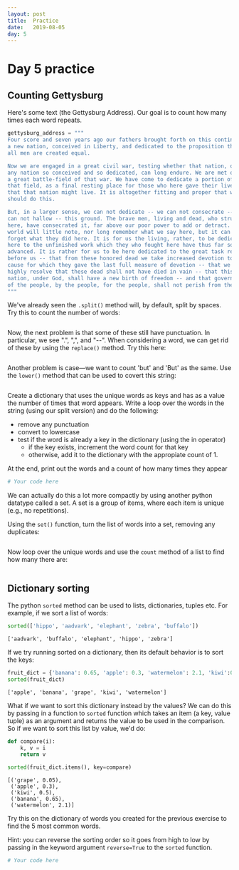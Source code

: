 ```yaml
---
layout: post
title:  Practice
date:   2019-08-05
day: 5
---
```



# Day 5 practice

## Counting Gettysburg

Here's some text (the Gettysburg Address). Our goal is to count how many times each word repeats.


```python
gettysburg_address = """
Four score and seven years ago our fathers brought forth on this continent, 
a new nation, conceived in Liberty, and dedicated to the proposition that 
all men are created equal.

Now we are engaged in a great civil war, testing whether that nation, or 
any nation so conceived and so dedicated, can long endure. We are met on
a great battle-field of that war. We have come to dedicate a portion of
that field, as a final resting place for those who here gave their lives
that that nation might live. It is altogether fitting and proper that we
should do this.

But, in a larger sense, we can not dedicate -- we can not consecrate -- we
can not hallow -- this ground. The brave men, living and dead, who struggled
here, have consecrated it, far above our poor power to add or detract.  The
world will little note, nor long remember what we say here, but it can never
forget what they did here. It is for us the living, rather, to be dedicated
here to the unfinished work which they who fought here have thus far so nobly
advanced. It is rather for us to be here dedicated to the great task remaining
before us -- that from these honored dead we take increased devotion to that
cause for which they gave the last full measure of devotion -- that we here
highly resolve that these dead shall not have died in vain -- that this
nation, under God, shall have a new birth of freedom -- and that government
of the people, by the people, for the people, shall not perish from the earth.
"""
```

We've already seen the `.split()` method will, by default, split by spaces. Try this to count the number of words:


```python

```

Now, the next problem is that some of these still have punctuation. In particular, we see ".", ",", and "--".
When considering a word, we can get rid of these by using the `replace()` method. Try this here:


```python

```

Another problem is case—we want to count 'but' and 'But' as the same. Use the `lower()` method that can be used to covert this string:


```python

```

Create a dictionary that uses the unique words as keys and has as a value the number of times that word appears.
Write a loop over the words in the string (using our split version) and do the following:
- remove any punctuation
- convert to lowercase
- test if the word is already a key in the dictionary (using the in operator)
    * if the key exists, increment the word count for that key
    * otherwise, add it to the dictionary with the appropiate count of 1.
    
At the end, print out the words and a count of how many times they appear


```python
# Your code here
```

We can actually do this a lot more compactly by using another python datatype called a set. A set is a group of items, where each item is unique (e.g., no repetitions).


Using the `set()` function, turn the list of words into a set, removing any duplicates:


```python

```

Now loop over the unique words and use the `count` method of a list to find how many there are:


```python

```

## Dictionary sorting 

The python `sorted` method can be used to lists, dictionaries, tuples etc. For example, if we sort a list of words:


```python
sorted(['hippo', 'aadvark', 'elephant', 'zebra', 'buffalo'])
```




    ['aadvark', 'buffalo', 'elephant', 'hippo', 'zebra']



If we try running sorted on a dictionary, then its default behavior is to sort the keys:


```python
fruit_dict = {'banana': 0.65, 'apple': 0.3, 'watermelon': 2.1, 'kiwi':0.5, 'grape':0.05}
sorted(fruit_dict)
```




    ['apple', 'banana', 'grape', 'kiwi', 'watermelon']



What if we want to sort this dictionary instead by the values? We can do this by passing in a function to `sorted` function which takes an item (a key, value tuple) as an argument and returns the value to be used in the comparison. So if we want to sort this list by value, we'd do:


```python
def compare(i):
    k, v = i
    return v

sorted(fruit_dict.items(), key=compare)
```




    [('grape', 0.05),
     ('apple', 0.3),
     ('kiwi', 0.5),
     ('banana', 0.65),
     ('watermelon', 2.1)]



Try this on the dictionary of words you created for the previous exercise to find the 5 most common words. 

Hint: you can reverse the sorting order so it goes from high to low by passing in the keyword argument `reverse=True` to the `sorted` function.


```python
# Your code here
```


```python

```
